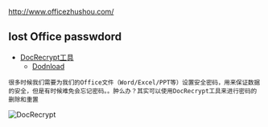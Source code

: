 http://www.officezhushou.com/


## lost Office passwdord 

* [DocRecrypt工具](https://technet.microsoft.com/zh-cn/library/jj923033.aspx#BK_officeEarly)
  * [Dodnload](http://www.microsoft.com/en-us/download/confirmation.aspx?id=36443)
```
很多时候我们需要为我们的Office文件（Word/Excel/PPT等）设置安全密码，用来保证数据的安全，但是有时候难免会忘记密码。。肿么办？其实可以使用DocRecrypt工具来进行密码的删除和重置
```
![DocRecrypt](https://cloud.githubusercontent.com/assets/8462060/10959252/7e7c6be6-83b1-11e5-8546-ba7a82574977.jpg)
